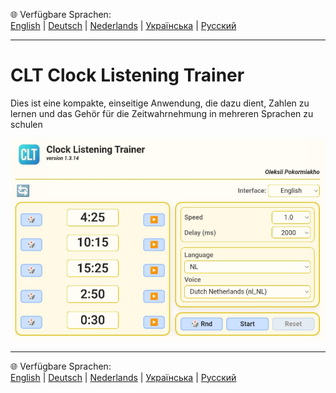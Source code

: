 🌐 Verfügbare Sprachen:  
[English](README.en.md)  |  [Deutsch](README.de.md)  |  [Nederlands](README.nl.md)  |  [Українська](README.uk.md)  |  [Русский](README.ru.md)

---

# CLT Clock Listening Trainer
Dies ist eine kompakte, einseitige Anwendung, die dazu dient, Zahlen zu lernen und das Gehör für die Zeitwahrnehmung in mehreren Sprachen zu schulen

 
![Appearance of the application](screenshots/app.png)

---

🌐 Verfügbare Sprachen:  
[English](README.en.md)  |  [Deutsch](README.de.md)  |  [Nederlands](README.nl.md)  |  [Українська](README.uk.md)  |  [Русский](README.ru.md)

